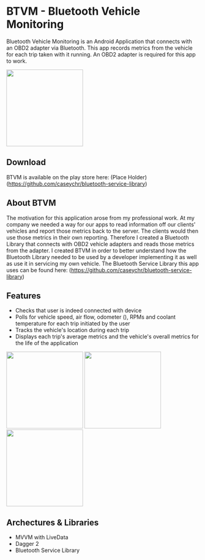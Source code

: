 # BTVM - Bluetooth Vehicle Monitoring
Bluetooth Vehicle Monitoring is an Android Application that connects with an OBD2 adapter via Bluetooth. This app records
metrics from the vehicle for each trip taken with it running. An OBD2 adapter is required for this app to work.

<img src="https://user-images.githubusercontent.com/11616798/65960747-2529de80-e423-11e9-9298-cdb5ae2c7d4d.png" width="200"/>

## Download
BTVM is available on the play store here: (Place Holder)(https://github.com/caseychr/bluetooth-service-library)

## About BTVM
The motivation for this application arose from my professional work. At my company we needed a way for our apps to read
information off our clients' vehicles and report those metrics back to the server. The clients would then use those metrics in
their own reporting. Therefore I created a Bluetooth Library that connects with OBD2 vehicle adapters and reads those metrics
from the adapter. I created BTVM in order to better understand how the Bluetooth Library needed to be used by a developer
implementing it as well as use it in servicing my own vehicle.
The Bluetooth Service Library this app uses can be found here: (https://github.com/caseychr/bluetooth-service-library)

## Features
* Checks that user is indeed connected with device
* Polls for vehicle speed, air flow, odometer (), RPMs and coolant temperature for each trip initiated by the user
* Tracks the vehicle's location during each trip
* Displays each trip's average metrics and the vehicle's overall metrics for the life of the application


<img src="https://user-images.githubusercontent.com/11616798/65959750-d5e2ae80-e420-11e9-934f-b113a7cc05bb.png" width="200"/> <img src="https://user-images.githubusercontent.com/11616798/65960569-c95f5580-e422-11e9-8550-b02ce7a46b27.png" width="200"/> <img src="https://user-images.githubusercontent.com/11616798/65960652-f0b62280-e422-11e9-9eab-ae49c6987061.png" width="200"/>


## Archectures & Libraries
* MVVM with LiveData
* Dagger 2
* Bluetooth Service Library
